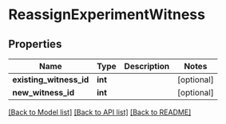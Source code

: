 # ReassignExperimentWitness

## Properties
Name | Type | Description | Notes
------------ | ------------- | ------------- | -------------
**existing_witness_id** | **int** |  | [optional] 
**new_witness_id** | **int** |  | [optional] 

[[Back to Model list]](../README.md#documentation-for-models) [[Back to API list]](../README.md#documentation-for-api-endpoints) [[Back to README]](../README.md)


